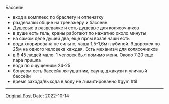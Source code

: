 Бассейн

- вход в комплекс по браслету и отпечатку
- раздевалки общие на тренажеру и бассейн.
- Душевые в раздевалке и есть душевые для колясочников
- в душе есть гель, краны работают по нажатию около минуты
- на самом деле душей два, еще прям возле чаши есть
- вода хлорирована не сильно, чаша 1,5-1,6м глубиной. 9 дорожек по 25м на одного человека каждая. Есть механизм для колясочников
- в 6:45 людей мало. 1 человек был помимо меня. Около 7:20 еще пара пришла
- вода по ощущениям 24-25
- бонусом есть бассейн лягушатник, сауна, джакузи и уличный бассейн
- время захода/выхода в воду не лимитированно #gym #til

---
[Original Post](https://t.me/lev2tarragona/405)
Date: 2022-10-14
